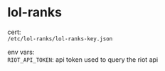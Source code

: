 # lol-ranks

cert:  
`/etc/lol-ranks/lol-ranks-key.json`

env vars:  
`RIOT_API_TOKEN`: api token used to query the riot api
